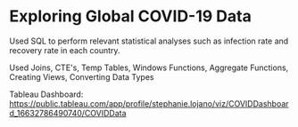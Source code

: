 # Exploring Global COVID-19 Data 

Used SQL to perform relevant statistical analyses such as infection rate and recovery rate in each country.

Used Joins, CTE's, Temp Tables, Windows Functions, Aggregate Functions, Creating Views, Converting Data Types

Tableau Dashboard: https://public.tableau.com/app/profile/stephanie.lojano/viz/COVIDDashboard_16632786490740/COVIDData
